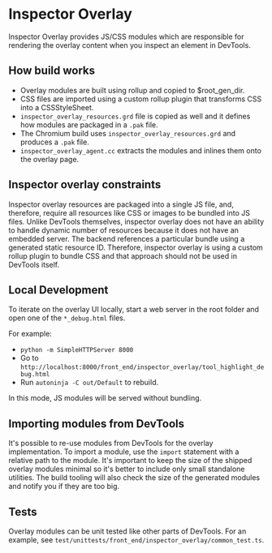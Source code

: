 # Inspector Overlay

Inspector Overlay provides JS/CSS modules which are responsible for rendering the overlay content when you inspect an element in DevTools.

## How build works

- Overlay modules are built using rollup and copied to $root_gen_dir.
- CSS files are imported using a custom rollup plugin that transforms CSS into a CSSStyleSheet.
- `inspector_overlay_resources.grd` file is copied as well and it defines how modules are packaged in a `.pak` file.
- The Chromium build uses `inspector_overlay_resources.grd` and produces a `.pak` file.
- `inspector_overlay_agent.cc` extracts the modules and inlines them onto the overlay page.

## Inspector overlay constraints

Inspector overlay resources are packaged into a single JS file, and, therefore, require all resources like CSS
or images to be bundled into JS files. Unlike DevTools themselves, inspector overlay does not have an ability to
handle dynamic number of resources because it does not have an embedded server. The backend references a particular
bundle using a generated static resource ID. Therefore, inspector overlay is using a custom rollup plugin to bundle
CSS and that approach should not be used in DevTools itself.

## Local Development

To iterate on the overlay UI locally, start a web server in the root folder and open one of the `*_debug.html` files.

For example:

- `python -m SimpleHTTPServer 8000`
- Go to `http://localhost:8000/front_end/inspector_overlay/tool_highlight_debug.html`
- Run `autoninja -C out/Default` to rebuild.

In this mode, JS modules will be served without bundling.

## Importing modules from DevTools

It's possible to re-use modules from DevTools for the overlay implementation.
To import a module, use the `import` statement with a relative path to the module.
It's important to keep the size of the shipped overlay modules minimal so it's better to
include only small standalone utilities. The build tooling will also check the size of the
generated modules and notify you if they are too big.

## Tests

Overlay modules can be unit tested like other parts of DevTools. For an example, see `test/unittests/front_end/inspector_overlay/common_test.ts`.
